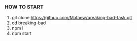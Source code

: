 ### HOW TO START ###

1. git clone https://github.com/Mataew/breaking-bad-task.git
2. cd breaking-bad
3. npm i
4. npm start